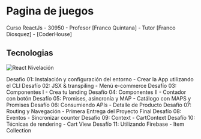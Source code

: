 # Pagina de juegos
Curso ReactJs - 30950 - Profesor [Franco Quintana] - Tutor [Franco Diosquez] - [CoderHouse]

## Tecnologias


<!-- Logos -->
![React](https://img.shields.io/badge/-Javascript-0000?style=for-the-badge&logo=Javascript&logoColor=333)
Nivelación 

Desafío 01: Instalación y configuración del entorno - Crear la App utilizando el CLI
Desafío 02: JSX & transpiling - Menú e-commerce
Desafío 03: Componentes I - Crea tu landing
Desafío 04: Componentes II - Contador con botón
Desafío 05: Promises, asincronía y MAP - Catálogo con MAPS y Promises
Desafío 06: Consumiendo APIs - Detalle de Producto
Desafío 07: Routing y Navegación - Primera Entrega del Proyecto Final
Desafío 08: Eventos - Sincronizar counter
Desafío 09: Context - CartContext
Desafío 10: Técnicas de rendering - Cart View
Desafío 11: Utilizando Firebase - Item Collection